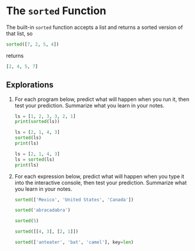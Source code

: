 # The `sorted` Function

The built-in `sorted` function accepts a list and returns a sorted version of that list, so

```python
sorted([7, 2, 5, 4])
```

returns

```python
[2, 4, 5, 7]
```

## Explorations

1. For each program below, predict what will happen when you run it, then test your prediction. Summarize what you learn in your notes.
    <!--sorted_duplicates.py-->
    ```python
    ls = [1, 2, 3, 3, 2, 1]
    print(sorted(ls))
    ```
    <!--sorted_no_side_effects.py-->
    ```python
    ls = [2, 1, 4, 3]
    sorted(ls)
    print(ls)
    ```
    <!--sorted_reassignment.py-->
    ```python
    ls = [2, 1, 4, 3]
    ls = sorted(ls)
    print(ls)
    ```
1. For each expression below, predict what will happen when you type it into the interactive console, then test your
prediction. Summarize what you learn in your notes.
   ```python
   sorted(['Mexico', 'United States', 'Canada'])
   ```
   ```python
   sorted('abracadabra')
   ```
   ```python
   sorted(5)
   ```
   ```python
   sorted([[4, 3], [2, 1]])
   ```
   ```python
   sorted(['anteater', 'bat', 'camel'], key=len)
   ```